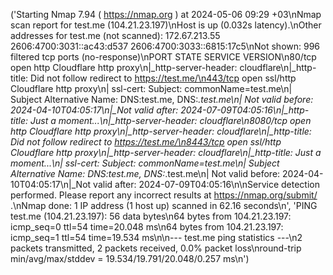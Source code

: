 ('Starting Nmap 7.94 ( https://nmap.org ) at 2024-05-06 09:29 +03\nNmap scan report for test.me (104.21.23.197)\nHost is up (0.032s latency).\nOther addresses for test.me (not scanned): 172.67.213.55 2606:4700:3031::ac43:d537 2606:4700:3033::6815:17c5\nNot shown: 996 filtered tcp ports (no-response)\nPORT     STATE SERVICE  VERSION\n80/tcp   open  http     Cloudflare http proxy\n|_http-server-header: cloudflare\n|_http-title: Did not follow redirect to https://test.me/\n443/tcp  open  ssl/http Cloudflare http proxy\n| ssl-cert: Subject: commonName=test.me\n| Subject Alternative Name: DNS:test.me, DNS:*.test.me\n| Not valid before: 2024-04-10T04:05:17\n|_Not valid after:  2024-07-09T04:05:16\n|_http-title: Just a moment...\n|_http-server-header: cloudflare\n8080/tcp open  http     Cloudflare http proxy\n|_http-server-header: cloudflare\n|_http-title: Did not follow redirect to https://test.me/\n8443/tcp open  ssl/http Cloudflare http proxy\n|_http-server-header: cloudflare\n|_http-title: Just a moment...\n| ssl-cert: Subject: commonName=test.me\n| Subject Alternative Name: DNS:test.me, DNS:*.test.me\n| Not valid before: 2024-04-10T04:05:17\n|_Not valid after:  2024-07-09T04:05:16\n\nService detection performed. Please report any incorrect results at https://nmap.org/submit/ .\nNmap done: 1 IP address (1 host up) scanned in 62.16 seconds\n', 'PING test.me (104.21.23.197): 56 data bytes\n64 bytes from 104.21.23.197: icmp_seq=0 ttl=54 time=20.048 ms\n64 bytes from 104.21.23.197: icmp_seq=1 ttl=54 time=19.534 ms\n\n--- test.me ping statistics ---\n2 packets transmitted, 2 packets received, 0.0% packet loss\nround-trip min/avg/max/stddev = 19.534/19.791/20.048/0.257 ms\n')